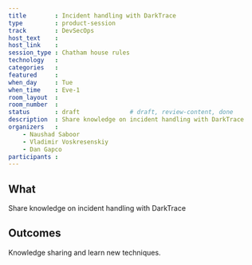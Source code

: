 ```yaml
---
title        : Incident handling with DarkTrace
type         : product-session
track        : DevSecOps
host_text    :
host_link    :
session_type : Chatham house rules
technology   :
categories   :
featured     :
when_day     : Tue
when_time    : Eve-1
room_layout  :
room_number  :
status       : draft              # draft, review-content, done
description  : Share knowledge on incident handling with DarkTrace
organizers   :
    - Naushad Saboor
    - Vladimir Voskresenskiy
    - Dan Gapco
participants :
---
```


## What

Share knowledge on incident handling with DarkTrace

## Outcomes

Knowledge sharing and learn new techniques.





